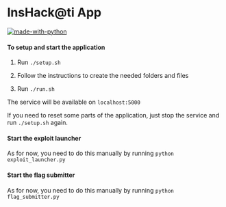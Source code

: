 # InsHack@ti App

[![made-with-python](https://img.shields.io/badge/Made%20with-Python-1f425f.svg)](https://www.python.org/)

#### To setup and start the application

1. Run `./setup.sh`

2. Follow the instructions to create the needed folders and files

3. Run `./run.sh`

The service will be available on `localhost:5000`

If you need to reset some parts of the application, just stop the service and run `./setup.sh` again.

#### Start the exploit launcher

As for now, you need to do this manually by running `python exploit_launcher.py`

#### Start the flag submitter

As for now, you need to do this manually by running `python flag_submitter.py`
